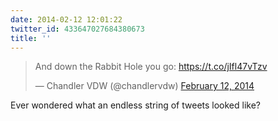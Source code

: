 ```yaml
---
date: 2014-02-12 12:01:22
twitter_id: 433647027684380673
title: ''
---
```


<blockquote class="twitter-tweet"><p lang="en" dir="ltr">And down the Rabbit Hole you go: <a href="https://t.co/jIfl47vTzv">https://t.co/jIfl47vTzv</a></p>&mdash; Chandler VDW (@chandlervdw) <a href="https://twitter.com/chandlervdw/status/433609392978542593?ref_src=twsrc%5Etfw">February 12, 2014</a></blockquote>
<script async src="https://platform.twitter.com/widgets.js" charset="utf-8"></script>

Ever wondered what an endless string of tweets looked like? 
